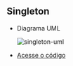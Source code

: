 ## Singleton

* Diagrama UML

  ![singleton-uml](https://github.com/user-attachments/assets/ca5920a8-0cb7-497c-a0de-fd13f489f750)

* [Acesse o código](./src)
